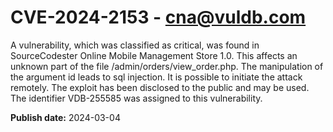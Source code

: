 # CVE-2024-2153 - cna@vuldb.com

A vulnerability, which was classified as critical, was found in SourceCodester Online Mobile Management Store 1.0. This affects an unknown part of the file /admin/orders/view_order.php. The manipulation of the argument id leads to sql injection. It is possible to initiate the attack remotely. The exploit has been disclosed to the public and may be used. The identifier VDB-255585 was assigned to this vulnerability.

**Publish date:** 2024-03-04

